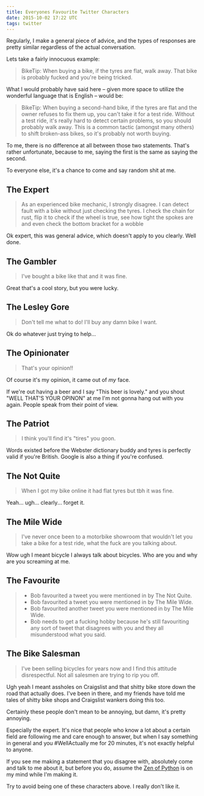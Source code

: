 ```yaml
---
title: Everyones Favourite Twitter Characters
date: 2015-10-02 17:22 UTC
tags: twitter
---
```


Regularly, I make a general piece of advice, and the types of responses are pretty similar regardless of the actual conversation.

Lets take a fairly innocuous example: 

> BikeTip: When buying a bike, if the tyres are flat, walk away. That bike is probably fucked and you're being tricked.

What I would probably have said here – given more space to utilize the wonderful language that is English – would be:

> BikeTip: When buying a second-hand bike, if the tyres are flat and the owner refuses to fix them up, you can't take it for a test ride. Without a test ride, it's really hard to detect certain problems, so you should probably walk away. This is a common tactic (amongst many others) to shift broken-ass bikes, so it's probably not worth buying.

To me, there is no difference at all between those two statements. That's rather unfortunate, because to me, saying the first is the same as saying the second. 

To everyone else, it's a chance to come and say random shit at me.

## The Expert

> As an experienced bike mechanic, I strongly disagree. I can detect fault with a bike without just checking the tyres. I check the chain for rust, flip it to check if the wheel is true, see how tight the spokes are and even check the bottom bracket for a wobble

Ok expert, this was general advice, which doesn't apply to you clearly. Well done. 

## The Gambler

> I've bought a bike like that and it was fine. 

Great that's a cool story, but you were lucky.

## The Lesley Gore

> Don't tell me what to do! I'll buy any damn bike I want.

Ok do whatever just trying to help...

## The Opinionater

> That's your opinion!!

Of course it's my opinion, it came out of _my_ face. 

If we're out having a beer and I say "This beer is lovely." and you shout "WELL THAT'S YOUR OPINON" at me I'm not gonna hang out with you again. People speak from their point of view.

## The Patriot

> I think you'll find it's "tires" you goon.

Words existed before the Webster dictionary buddy and tyres is perfectly valid if you're British. Google is also a thing if you're confused.

## The Not Quite

> When I got my bike online it had flat tyres but tbh it was fine.

Yeah... ugh... clearly... forget it.

## The Mile Wide

> I've never once been to a motorbike showroom that wouldn't let you take a bike for a test ride, what the fuck are you talking about.

Wow ugh I meant bicycle I always talk about bicycles. Who are you and why are you screaming at me.

## The Favourite

> - Bob favourited a tweet you were mentioned in by The Not Quite.
> - Bob favourited a tweet you were mentioned in by The Mile Wide.
> - Bob favourited another tweet you were mentioned in by The Mile Wide.
> - Bob needs to get a fucking hobby because he's still favouriting any sort of tweet that disagrees with you and they all misunderstood what you said.

## The Bike Salesman

> I've been selling bicycles for years now and I find this attitude disrespectful. Not all salesmen are trying to rip you off.

Ugh yeah I meant assholes on Craigslist and that shitty bike store down the road that actually does. I've been in there, and my friends have told me tales of shitty bike shops and Craigslist wankers doing this too.


Certainly these people don't mean to be annoying, but damn, it's pretty annoying.  

Especially the expert. It's nice that people who know a lot about a certain field are following me and care enough to answer, but when I say something in general and you #WellActually me for 20 minutes, it's not exactly helpful to anyone.

If you see me making a statement that you disagree with, absolutely come and talk to me about it, but before you do, assume the [Zen of Python](https://www.python.org/dev/peps/pep-0020/) is on my mind while I'm making it.

Try to avoid being one of these characters above. I really don't like it. 
